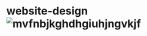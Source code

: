 # website-design![mvfnbjkghdhgiuhjngvkjf](https://user-images.githubusercontent.com/123875147/224524255-da5f29c9-7351-41cb-b310-7bb1dbac475e.PNG)
